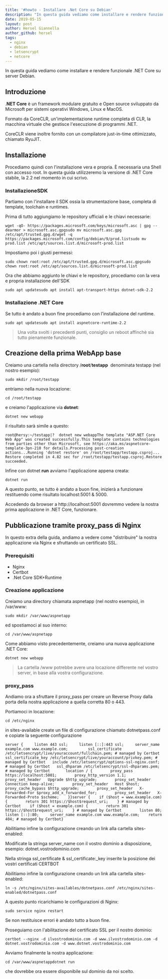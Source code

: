 ```yaml
---
title: '#howto - Installare .Net Core su Debian'
description: "In questa guida vediamo come installare e rendere funzionale .NET Core su server Debian."
date: 2019-05-15
layout: post
author: Hersel Giannella
author_github: hersel
tags:
  - nginx  
  - debian  
  - letsencrypt  
  - netcore
---
```

In questa guida vediamo come installare e rendere funzionale .NET Core su server Debian.

## Introduzione

.**NET Core** è un framework modulare gratuito e Open source sviluppato da Microsoft per sistemi operativi Windows, Linux e MacOS.

Formato da CoreCLR, un'implementazione runtime completa di CLR, la macchina virtuale che gestisce l'esecuzione di programmi .NET.

CoreCLR viene inoltre fornito con un compilatore just-in-time ottimizzato, chiamato RyuJIT.

## Installazione

Procediamo quindi con l'installazione vera e propria. È necessaria una Shell con accesso root. In questa guida utilizzeremo la versione di .NET Core stabile, la 2.2 nel momento in cui scrivo.

### InstallazioneSDK

Partiamo con l'installare il SDK ossia la strumentazione base, completa di template, toolchain e runtimes.

Prima di tutto aggiungiamo le repository ufficiali e le chiavi necessarie:

    wget -qO- https://packages.microsoft.com/keys/microsoft.asc | gpg --dearmor > microsoft.asc.gpgsudo mv microsoft.asc.gpg /etc/apt/trusted.gpg.d/wget -q https://packages.microsoft.com/config/debian/9/prod.listsudo mv prod.list /etc/apt/sources.list.d/microsoft-prod.list

Impostiamo poi i giusti permessi:

    sudo chown root:root /etc/apt/trusted.gpg.d/microsoft.asc.gpgsudo chown root:root /etc/apt/sources.list.d/microsoft-prod.list

Ora che abbiamo aggiunto le chiavi e le repository, procediamo con la vera e propria installazione dell'SDK

    sudo apt updatesudo apt install apt-transport-https dotnet-sdk-2.2

### Installazione .NET Core

Se tutto è andato a buon fine procediamo con l'installazione del runtime.

    sudo apt updatesudo apt install aspnetcore-runtime-2.2

> Una volta svolti i precedenti punti, consiglio un reboot affinchè sia tutto pienamente funzionale.

## Creazione della prima WebApp base

Creiamo una cartella nella directory /**root**/**testapp**  denominata testapp (nel nostro esempio):

    sudo mkdir /root/testapp

entriamo nella nuova locazione:

    cd /root/testapp

e creiamo l'applicazione via **dotnet**:

    dotnet new webapp

il risultato sarà simile a questo:

    root@hersy:~/testapp|?  dotnet new webappThe template "ASP.NET Core Web App" was created successfully.This template contains technologies from parties other than Microsoft, see https://aka.ms/aspnetcore-template-3pn-210 for details.Processing post-creation actions...Running 'dotnet restore' on /root/testapp/testapp.csproj...  Restore completed in 4.82 sec for /root/testapp/testapp.csproj.Restore succeeded.

Infine con dotnet **run** avviamo l'applicazione appena creata:

    dotnet run

A questo punto, se tutto è andato a buon fine, inizierà a funzionare restituendo come risultato localhost:5001 & 5000.

Accedendo da browser a http://localhost:5001 dovremmo vedere la nostra prima applicazione in .NET Core, funzionare.

## Pubblicazione tramite proxy_pass di Nginx

In questo extra della guida, andiamo a vedere come "distribuire" la nostra applicazione via Nginx e sfruttando un certificato SSL.

### Prerequisiti

*   Nginx
*   Certbot
*   .Net Core SDK+Runtime

### Creazione applicazione

Creiamo una directory chiamata aspnetapp (nel nostro esempio), in /var/www:

    sudo mkdir /var/www/aspnetapp

ed spostiamoci al suo interno:

    cd /var/www/aspnetapp

Come abbiamo visto precedentemente, creiamo una nuova applicazione .NET Core:

    dotnet new webapp

> La cartella /www potrebbe avere una locazione differente nel vostro server, in base alla vostra configurazione.

### proxy_pass

Andiamo ora a sfruttare il proxy_pass per creare un Reverse Proxy dalla porta della nostra applicazione a quella corretta 80 o 443.

Portiamoci in locazione:

    cd /etc/nginx

in sites-available create un file di configurazione chiamato dotnetpass.conf e copiate la seguente configurazione

    server {     listen 443 ssl;     listen [::]:443 ssl;     server_name   example.com www.example.com;         ssl_certificate /etc/letsencrypt/live/youraccount/fullchain.pem; # managed by Certbot   ssl_certificate_key /etc/letsencrypt/live/youraccount/privkey.pem; # managed by Certbot   include /etc/letsencrypt/options-ssl-nginx.conf; # managed by Certbot   ssl_dhparam /etc/letsencrypt/ssl-dhparams.pem; # managed by Certbot       location / {        proxy_pass         https://localhost:5001;        proxy_http_version 1.1;        proxy_set_header   Upgrade $http_upgrade;        proxy_set_header   Connection keep-alive;        proxy_set_header   Host $host;        proxy_cache_bypass $http_upgrade;        proxy_set_header   X-Forwarded-For $proxy_add_x_forwarded_for;        proxy_set_header   X-Forwarded-Proto $scheme;    }}server {    if ($host = www.example.com) {        return 301 https://$host$request_uri;    } # managed by Certbot    if ($host = example.com) {        return 301 https://$host$request_uri;    } # managed by Certbot        listen 80;     listen [::]:80;     server_name example.com www.example.com;    return 404; # managed by Certbot}

Abilitiamo infine la configurazione creando un link alla cartella sites-enabled:

Modificate la stringa server_name con il vostro dominio a disposizione, esempio: dotnet.vostrodominio.com

Nella stringa ssl_certificate & ssl_certificate:_key inserite la posizione dei vostri certificati CERTBOT

Abilitiamo infine la configurazione creando un link alla cartella sites-enabled:

    ln -s /etc/nginx/sites-availables/dotnetpass.conf /etc/nginx/sites-enabled/dotnetpass.conf

A questo punto ricarichiamo le configurazioni di Nginx:

    sudo service nginx restart

Se non restituisce errori è andato tutto a buon fine.

Proseguiamo con l'abilitazione del certificato SSL per il nostro dominio:

    certbot --nginx -d ilvostrodominio.com -d www.ilvostrodominio.com -d dotnet.vostrodominio.com -d www.dotnet.vostrodominio.com

Avviamo finalmente la nostra applicazione:

    cd /var/www/aspnetappdotnet run

che dovrebbe ora essere disponibile sul dominio da noi scelto.